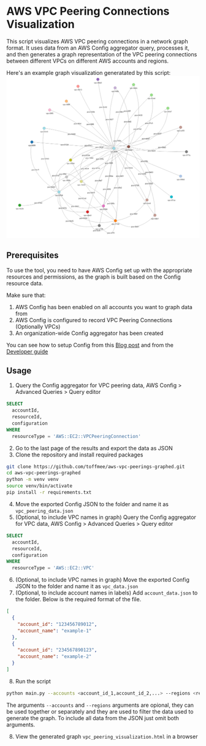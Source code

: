 # AWS VPC Peering Connections Visualization

This script visualizes AWS VPC peering connections in a network graph format. It uses data from an AWS Config aggregator query, processes it, and then generates a graph representation of the VPC peering connections between different VPCs on different AWS accounts and regions.

Here's an example graph visualization generatated by this script:
![Example graph](images/example-graph.png)

## Prerequisites

To use the tool, you need to have AWS Config set up with the appropriate resources and permissions, as the graph is built based on the Config resource data.

Make sure that:

1. AWS Config has been enabled on all accounts you want to graph data from
2. AWS Config is configured to record VPC Peering Connections (Optionally VPCs)
3. An organization-wide Config aggregator has been created

You can see how to setup Config from this [Blog post](https://aws.amazon.com/blogs/mt/org-aggregator-delegated-admin/) and from the [Developer guide](https://docs.aws.amazon.com/config/latest/developerguide/getting-started.html)

## Usage

1. Query the Config aggregator for VPC peering data, AWS Config > Advanced Queries > Query editor

```SQL
SELECT
  accountId,
  resourceId,
  configuration
WHERE
  resourceType = 'AWS::EC2::VPCPeeringConnection'
```

2. Go to the last page of the results and export the data as JSON
3. Clone the repository and install required packages

```bash
git clone https://github.com/toffmee/aws-vpc-peerings-graphed.git
cd aws-vpc-peerings-graphed
python -m venv venv
source venv/bin/activate
pip install -r requirements.txt
```

4. Move the exported Config JSON to the folder and name it as `vpc_peering_data.json`
5. (Optional, to include VPC names in graph) Query the Config aggregator for VPC data, AWS Config > Advanced Queries > Query editor

```SQL
SELECT
  accountId,
  resourceId,
  configuration
WHERE
  resourceType = 'AWS::EC2::VPC'
```

6. (Optional, to include VPC names in graph) Move the exported Config JSON to the folder and name it as `vpc_data.json`
7. (Optional, to include account names in labels) Add `account_data.json` to the folder. Below is the required format of the file.

```JSON
[
  {
    "account_id": "123456789012",
    "account_name": "example-1"
  },
  {
    "account_id": "234567890123",
    "account_name": "example-2"
  }
]

```

8. Run the script

```bash
python main.py --accounts <account_id_1,account_id_2,...> --regions <region_1,region_2,...>
```

The arguments `--accounts` and `--regions` arguments are opional, they can be used together or separately and they are used to filter the data used to generate the graph. To include all data from the JSON just omit both arguments.

8. View the generated graph `vpc_peering_visualization.html` in a browser
